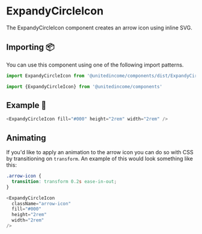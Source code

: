 # ExpandyCircleIcon 

The ExpandyCircleIcon component creates an arrow icon using inline SVG.

## Importing 📦

You can use this component using one of the following import patterns.

```javascript
import ExpandyCircleIcon from '@unitedincome/components/dist/ExpandyCircleIcon'
```

```javascript
import {ExpandyCircleIcon} from '@unitedincome/components'
```

## Example 🚀

```javascript
<ExpandyCircleIcon fill="#000" height="2rem" width="2rem" />
```

## Animating

If you'd like to apply an animation to the arrow icon you can do so with CSS by transitioning on `transform`. An example of this would look something like this:

```css
.arrow-icon {
  transition: transform 0.2s ease-in-out;
}
```

```javascript
<ExpandyCircleIcon
  className="arrow-icon"
  fill="#000"
  height="2rem"
  width="2rem"
/>
```
